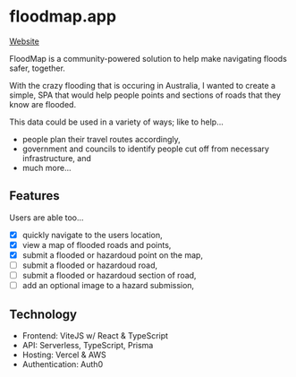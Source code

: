 # floodmap.app

[Website](https://floodmap.app)

FloodMap is a community-powered solution to help make navigating floods safer, together.

With the crazy flooding that is occuring in Australia, I wanted to create a simple, SPA that would help people points and sections of roads that they know are flooded.

This data could be used in a variety of ways; like to help...

- people plan their travel routes accordingly,
- government and councils to identify people cut off from necessary infrastructure, and
- much more...

## Features

Users are able too...

- [x] quickly navigate to the users location,
- [x] view a map of flooded roads and points,
- [x] submit a flooded or hazardoud point on the map,
- [ ] submit a flooded or hazardoud road,
- [ ] submit a flooded or hazardoud section of road,
- [ ] add an optional image to a hazard submission,

## Technology

- Frontend: ViteJS w/ React & TypeScript
- API: Serverless, TypeScript, Prisma
- Hosting: Vercel & AWS
- Authentication: Auth0